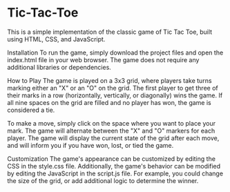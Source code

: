 # Tic-Tac-Toe
This is a simple implementation of the classic game of Tic Tac Toe, built using HTML, CSS, and JavaScript.

Installation
To run the game, simply download the project files and open the index.html file in your web browser. The game does not require any additional libraries or dependencies.

How to Play
The game is played on a 3x3 grid, where players take turns marking either an "X" or an "O" on the grid. The first player to get three of their marks in a row (horizontally, vertically, or diagonally) wins the game. If all nine spaces on the grid are filled and no player has won, the game is considered a tie.

To make a move, simply click on the space where you want to place your mark. The game will alternate between the "X" and "O" markers for each player. The game will display the current state of the grid after each move, and will inform you if you have won, lost, or tied the game.

Customization
The game's appearance can be customized by editing the CSS in the style.css file. Additionally, the game's behavior can be modified by editing the JavaScript in the script.js file. For example, you could change the size of the grid, or add additional logic to determine the winner.
